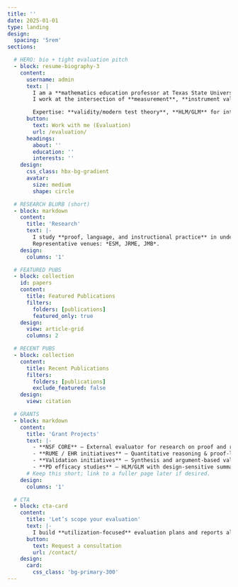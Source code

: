 ```yaml
---
title: ''
date: 2025-01-01
type: landing
design:
  spacing: '5rem'
sections:

  # HERO: bio + tight evaluation pitch
  - block: resume-biography-3
    content:
      username: admin
      text: |
        I am a **mathematics education professor at Texas State University**.  
        I work at the intersection of **measurement**, **instrument validation**, and **advanced quantitative methods**—supporting projects with right-sized, credible **external evaluation**.

        Expertise: **validity/modern test theory**, **HLM/GLM** for intervention efficacy, **fidelity of implementation**, **design-based research** in proof courses, and **computational methods** (classification, clustering, NLP).
      button:
        text: Work with me (Evaluation)
        url: /evaluation/
      headings:
        about: ''
        education: ''
        interests: ''
    design:
      css_class: hbx-bg-gradient
      avatar:
        size: medium
        shape: circle

  # RESEARCH BLURB (short)
  - block: markdown
    content:
      title: 'Research'
      text: |-
        I study **proof, language, and instructional practice** in undergraduate mathematics, alongside **instrument development & validation**.  
        Representative venues: *ESM, JRME, JMB*.
    design:
      columns: '1'

  # FEATURED PUBS
  - block: collection
    id: papers
    content:
      title: Featured Publications
      filters:
        folders: [publications]
        featured_only: true
    design:
      view: article-grid
      columns: 2

  # RECENT PUBS
  - block: collection
    content:
      title: Recent Publications
      filters:
        folders: [publications]
        exclude_featured: false
    design:
      view: citation

  # GRANTS
  - block: markdown
    content:
      title: 'Grant Projects'
      text: |-
        - **NSF CORE** — External evaluator for research on proof and reasoning  
        - **RUME / EHR initiatives** — Quantitative reasoning & proof-language frameworks  
        - **Validation initiatives** — Synthesis and argument-based validity for instruments  
        - **PD efficacy studies** — HLM/GLM with design-sensitive summaries
      # Keep this short; link to a fuller page later if desired.
    design:
      columns: '1'

  # CTA
  - block: cta-card
    content:
      title: 'Let’s scope your evaluation'
      text: |-
        I build **utilization-focused** evaluation plans and reports aligned to **NSF/IES** expectations—grounded in strong measurement and modern quantitative methods.
      button:
        text: Request a consultation
        url: /contact/
    design:
      card:
        css_class: 'bg-primary-300'
---
```

